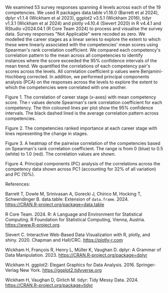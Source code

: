 We examined 53 survey responses spanning 4 levels across each of the 19 competencies. We used R packages data.table v1.16.0 (Barrett et al 2024), dplyr v1.1.4 (Wickham et al 2023), ggplot2 v3.5.1 (Wickham 2016), tidyr v1.3.1 (Wickham et al 2024) and plotly v4.10.4 (Sievert 2020) in R v4.4.1 and RStudio v2024.04.1 (R Core Team 2024) to process and visualise the survey data. Survey responses "Not Applicable" were recoded as zero. We modelled the career stages as a linear series to explore the extent to which these were linearly associated with the competencies' mean scores using Spearman's rank correlation coefficient. We compared each competency's correlation pattern to the mean across all competencies to identify instances where the score exceeded the 95% confidence intervals of the mean trend. We quantified the correlations of each competency pair's scores across the levels. All correlation coefficient p values were Benjamini-Hochberg corrected. In addition, we performed principal components analysis (PCA) on the responses across the levels to explore the extent to which the competencies were correlated with one another. 

Figure 1. The correlation of career stage (x-axes) with mean competency score. The r values denote Spearman's rank correlation coefficient for each competency. The thin coloured lines per plot show the 95% confidence intervals. The black dashed lined is the average correlation pattern across competencies. 

Figure 2. The competencies ranked importance at each career stage with lines representing the change in stages. 

Figure 3. A heatmap of the pairwise correlation of the competencies based on Spearman's rank correlation coefficient. The range is from 0 (blue) to 0.5 (white) to 1.0 (red). The correlation values are shown.

Figure 4. Principal components (PC) analysis of the correlations across the competency data shown across PC1 (accounting for 32% of all variation) and PC (10%). 


References:

Barrett T, Dowle M, Srinivasan A, Gorecki J, Chirico M, Hocking T, Schwendinger B. data.table: Extension of `data.frame`. 2024. https://CRAN.R-project.org/package=data.table

R Core Team. 2024. R: A Language and Environment for Statistical Computing. R Foundation for Statistical Computing, Vienna, Austria. https://www.R-project.org.

Sievert C. Interactive Web-Based Data Visualization with R, plotly, and shiny. 2020. Chapman and Hall/CRC. https://plotly-r.com

Wickham H, François R, Henry L, Müller K, Vaughan D. dplyr: A Grammar of Data Manipulation. 2023. https://CRAN.R-project.org/package=dplyr

Wickham H. ggplot2: Elegant Graphics for Data Analysis. 2016. Springer-Verlag New York. https://ggplot2.tidyverse.org

Wickham H, Vaughan D, Girlich M. tidyr: Tidy Messy Data. 2024. https://CRAN.R-project.org/package=tidyr

